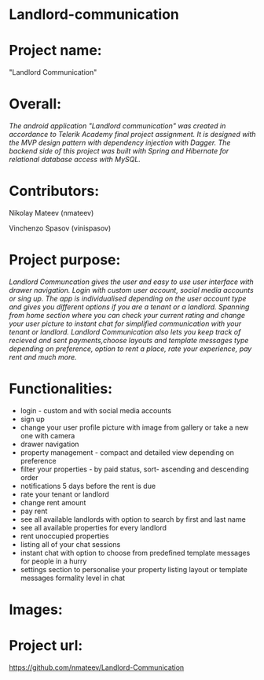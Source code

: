 # Landlord-communication

**<h1>Project name:</h1>** "Landlord Communication"

**<h1>Overall:</h1>**
 
 *The android application "Landlord communication" was created in accordance to Telerik Academy final project assignment. It is 
 designed with the MVP design pattern with dependency injection with Dagger. The backend side of this project was built with Spring 
 and Hibernate for relational database access with MySQL.*

**<h1>Contributors:</h1>**
Nikolay Mateev (nmateev)

Vinchenzo Spasov (vinispasov)

**<h1>Project purpose:</h1>**

*Landlord Communcation gives the user and easy to use user interface with drawer navigation. Login with custom user account, social media
accounts or sing up. The app is individualised depending on the user account type and gives you different options 
if you are a tenant or a landlord. Spanning from home section where you can check your current rating and change your user picture to
instant chat for simplified communication with your tenant or landlord. Landlord Communication also lets you keep track of recieved
and sent payments,choose layouts and template messages type depending on preference, option to rent a place, rate your experience, pay
rent and much more.*

**<h1>Functionalities:</h1>**
- login - custom and with social media accounts
- sign up
- change your user profile picture with image from gallery or take a new one with camera
- drawer navigation
- property management - compact and detailed view depending on preference
- filter your properties - by paid status, sort- ascending and descending order
- notifications 5 days before the rent is due
- rate your tenant or landlord
- change rent amount
- pay rent
- see all available landlords with option to search by first and last name
- see all available properties for every landlord
- rent unoccupied properties
- listing all of your chat sessions
- instant chat with option to choose from predefined template messages for people in a hurry
- settings section to personalise your property listing layout or template messages formality level in chat

**<h1>Images: </h1>**


**<h1>Project url:</h1>** https://github.com/nmateev/Landlord-Communication
